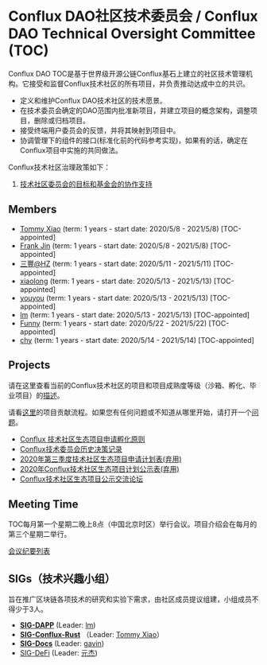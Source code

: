 # Conflux DAO社区技术委员会 /  Conflux DAO Technical Oversight Committee (TOC)



Conflux DAO TOC是基于世界级开源公链Conflux基石上建立的社区技术管理机构。它接受和监督Conflux技术社区的所有项目，并负责推动达成中立的共识。

- 定义和维护Conflux DAO技术社区的技术愿景。
- 在技术委员会确定的DAO范围内批准新项目，并建立项目的概念架构，调整项目，删除或归档项目。
- 接受终端用户委员会的反馈，并将其映射到项目中。
- 协调管理下的组件的接口(标准化前的代码参考实现)，如果有的话，确定在Conflux项目中实施的共同做法。

Conflux技术社区治理政策如下：

1. [技术社区委员会的目标和基金会的协作支持](./policy.md)



## Members

- [Tommy Xiao](https://github.com/Conflux-DAO-TOC/toc/issues/2) (term: 1 years - start date: 2020/5/8 - 2021/5/8) [TOC-appointed]
- [Frank Jin](https://github.com/Conflux-DAO-TOC/toc/issues/4)  (term: 1 years - start date: 2020/5/8 - 2021/5/8) [TOC-appointed]
- [三豐@HZ](https://github.com/Conflux-DAO-TOC/toc/issues/5) (term: 1 years - start date: 2020/5/11 - 2021/5/11) [TOC-appointed]
- [xiaolong](https://github.com/Conflux-DAO-TOC/toc/issues/7) (term: 1 years - start date: 2020/5/13 - 2021/5/13) [TOC-appointed]
- [youyou](https://github.com/Conflux-DAO-TOC/toc/issues/8) (term: 1 years - start date: 2020/5/13 - 2021/5/13) [TOC-appointed]
- [lm](https://github.com/Conflux-DAO-TOC/toc/issues/9)  (term: 1 years - start date: 2020/5/13 - 2021/5/13) [TOC-appointed]
- [Funny](https://github.com/Conflux-DAO-TOC/toc/issues/11) (term: 1 years - start date: 2020/5/22 - 2021/5/22) [TOC-appointed]
- [chy](https://github.com/Conflux-DAO-TOC/toc/issues/10)  (term: 1 years - start date: 2020/5/14 - 2021/5/14) [TOC-appointed]


## Projects

请在这里查看当前的Conflux技术社区的项目和项目成熟度等级（沙箱、孵化、毕业项目）的[描述](./projects.md)。

请看[这里](./CONTRIBUTING.md)的项目贡献流程。如果您有任何问题或不知道从哪里开始，请打开一个[问题](https://github.com/Conflux-DAO-TOC/toc/issues)。

- [Conflux 技术社区生态项目申请孵化原则](https://shimo.im/docs/xd6Ww93yJpTKwjHT)
- [Conflux技术委员会历史决策记录](https://forum.conflux.fun/t/topic/1124)
- [2020年第三季度技术社区生态项目申请计划表(弃用)](https://shimo.im/sheets/qkXCJp3DPkydtCjt/MODOC)
- [2020年Conflux技术社区生态项目计划公示表(弃用)](https://shimo.im/sheets/KrkEVJQv2vUyNpAJ/MODOC)
- [Conflux技术社区生态项目公示交流论坛](https://forum.conflux.fun/c/38-category/Ecology)


## Meeting Time

TOC每月第一个星期二晚上8点（中国北京时区）举行会议。项目介绍会在每月的第三个星期二举行。

[会议纪要列表](./meeting-notes.md)

## SIGs（技术兴趣小组）

旨在推广区块链各项技术的研究和实验下需求，由社区成员提议组建，小组成员不得少于3人。

- [**SIG-DAPP**](https://github.com/Conflux-DAO-TOC/sig-dapp) (Leader: [lm](https://github.com/calmlism))
- [**SIG-Conflux-Rust**](https://github.com/Conflux-DAO-TOC/sig-conflux-rust) （Leader: [Tommy Xiao](https://github.com/xiaods)）
- [**SIG-Docs**](https://github.com/Conflux-DAO-TOC/sig-docs) (Leader: [gavin](https://github.com/cryptocurrencyquant))
- [SIG-DeFi](https://github.com/Conflux-DAO-TOC/sig-defi) (Leader: [元杰](https://github.com/forgivenever))





